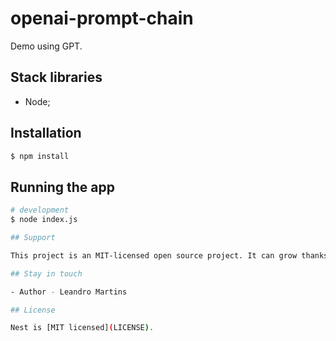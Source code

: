 # openai-prompt-chain

Demo using GPT.

## Stack libraries
- Node;
  
## Installation

```bash
$ npm install
```

## Running the app

```bash
# development
$ node index.js

## Support

This project is an MIT-licensed open source project. It can grow thanks to the sponsors and support by the amazing backers. 

## Stay in touch

- Author - Leandro Martins

## License

Nest is [MIT licensed](LICENSE).